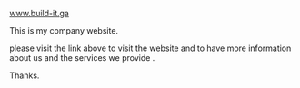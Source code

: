 
www.build-it.ga

This is my company website. 

please visit the link above to visit the website
and to have more information about us and the  services we provide  . 

Thanks.

